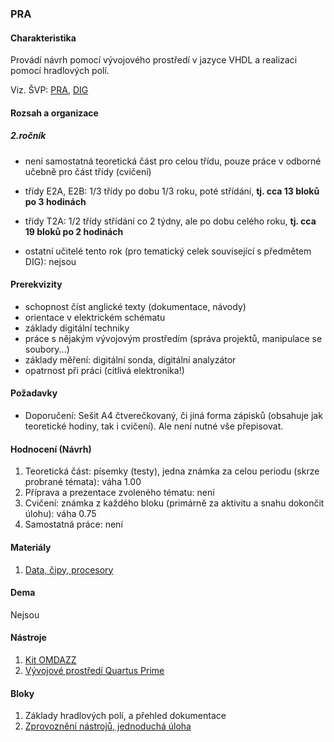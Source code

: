 ### PRA

#### Charakteristika
Provádí návrh pomocí vývojového prostředí v jazyce VHDL a realizaci pomocí hradlových polí.

Viz. ŠVP: [PRA](svp-temata.md), [DIG](../dig/svp-temata.md)

#### Rozsah a organizace

##### 2.ročník
- není samostatná teoretická část pro celou třídu, pouze práce v odborné učebně pro část třídy (cvičení)

- třídy E2A, E2B: 1/3 třídy po dobu 1/3 roku, poté střídání, **tj. cca 13 bloků po 3 hodinách**
- třídy T2A: 1/2 třídy střídání co 2 týdny, ale po dobu celého roku, **tj. cca 19 bloků po 2 hodinách**
- ostatní učitelé tento rok (pro tematický celek související s předmětem DIG): nejsou

#### Prerekvizity

- schopnost číst anglické texty (dokumentace, návody)
- orientace v elektrickém schématu
- základy digitální techniky
- práce s nějakým vývojovým prostředím (správa projektů, manipulace se soubory...)
- základy měření: digitální sonda, digitální analyzátor
- opatrnost při práci (citlivá elektronika!)

#### Požadavky

- Doporučení: Sešit A4 čtverečkovaný, či jiná forma zápisků (obsahuje jak teoretické hodiny, tak i cvičení). Ale není nutné vše přepisovat.

#### Hodnocení (Návrh)

1. Teoretická část: písemky (testy), jedna známka za celou periodu (skrze probrané témata): váha 1.00
2. Příprava a prezentace zvoleného tématu: není
3. Cvičení: známka z každého bloku (primárně za aktivitu a snahu dokončit úlohu): váha 0.75
4. Samostatná práce: není


#### Materiály

1. [Data, čipy, procesory](materialy/data-cipy-procesory_v-2020-r1.0.pdf)

#### Dema

Nejsou

#### Nástroje

1. [Kit OMDAZZ](fpga/altera-cyclone4/devbrd/omdazz/readme.md)
1. [Vývojové prostředí Quartus Prime](fpga/tool/quartus-prime/readme.md)


#### Bloky

1. Základy hradlových polí, a přehled dokumentace
1. [Zprovoznění nástrojů, jednoduchá úloha](bloky/zprovozneni/readme.md)
